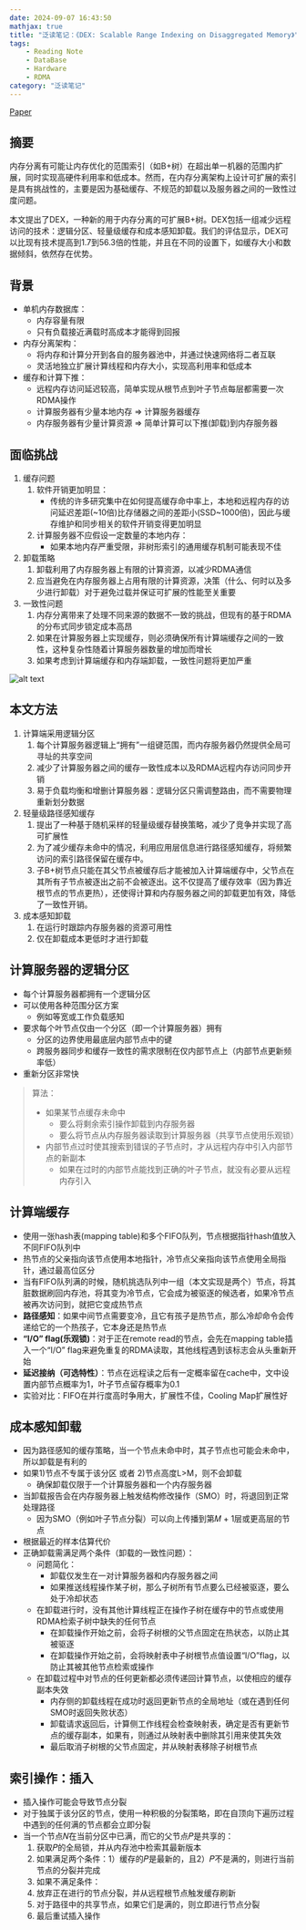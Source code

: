 ```yaml
---
date: 2024-09-07 16:43:50
mathjax: true
title: "泛读笔记：《DEX: Scalable Range Indexing on Disaggregated Memory》"
tags: 
    - Reading Note
    - DataBase
    - Hardware
    - RDMA
category: "泛读笔记"
---
```

[Paper](https://www.vldb.org/pvldb/vol17/p2603-lu.pdf)

## 摘要

内存分离有可能让内存优化的范围索引（如B+树）在超出单一机器的范围内扩展，同时实现高硬件利用率和低成本。然而，在内存分离架构上设计可扩展的索引是具有挑战性的，主要是因为基础缓存、不规范的卸载以及服务器之间的一致性过度问题。

本文提出了DEX，一种新的用于内存分离的可扩展B+树。DEX包括一组减少远程访问的技术：逻辑分区、轻量级缓存和成本感知卸载。我们的评估显示，DEX可以比现有技术提高到1.7到56.3倍的性能，并且在不同的设置下，如缓存大小和数据倾斜，依然存在优势。

## 背景

- 单机内存数据库：
  - 内存容量有限
  - 只有负载接近满载时高成本才能得到回报
- 内存分离架构：
  - 将内存和计算分开到各自的服务器池中，并通过快速网络将二者互联
  - 灵活地独立扩展计算线程和内存大小，实现高利用率和低成本
- 缓存和计算下推：
  - 远程内存访问延迟较高，简单实现从根节点到叶子节点每层都需要一次RDMA操作
  - 计算服务器有少量本地内存 => 计算服务器缓存
  - 内存服务器有少量计算资源 => 简单计算可以下推(卸载)到内存服务器

## 面临挑战

1. 缓存问题
   1. 软件开销更加明显：
       - 传统的许多研究集中在如何提高缓存命中率上，本地和远程内存的访问延迟差距(~10倍)比存储器之间的差距小(SSD~1000倍)，因此与缓存维护和同步相关的软件开销变得更加明显
   2. 计算服务器不应假设一定数量的本地内存：
       - 如果本地内存严重受限，非树形索引的通用缓存机制可能表现不佳
2. 卸载策略
   1. 卸载利用了内存服务器上有限的计算资源，以减少RDMA通信
   2. 应当避免在内存服务器上占用有限的计算资源，决策（什么、何时以及多少进行卸载）对于避免过载并保证可扩展的性能至关重要
3. 一致性问题
   1. 内存分离带来了处理不同来源的数据不一致的挑战，但现有的基于RDMA的分布式同步锁定成本高昂
   2. 如果在计算服务器上实现缓存，则必须确保所有计算端缓存之间的一致性，这种复杂性随着计算服务器数量的增加而增长
   3. 如果考虑到计算端缓存和内存端卸载，一致性问题将更加严重

![alt text](F1.png)

## 本文方法

1. 计算端采用逻辑分区
   1. 每个计算服务器逻辑上“拥有”一组键范围，而内存服务器仍然提供全局可寻址的共享空间
   2. 减少了计算服务器之间的缓存一致性成本以及RDMA远程内存访问同步开销
   3. 易于负载均衡和增删计算服务器：逻辑分区只需调整路由，而不需要物理重新划分数据
2. 轻量级路径感知缓存
   1. 提出了一种基于随机采样的轻量级缓存替换策略，减少了竞争并实现了高可扩展性
   2. 为了减少缓存未命中的情况，利用应用层信息进行路径感知缓存，将频繁访问的索引路径保留在缓存中。
   3. 子B+树节点只能在其父节点被缓存后才能被加入计算端缓存中，父节点在其所有子节点被逐出之前不会被逐出。这不仅提高了缓存效率（因为靠近根节点的节点更热），还使得计算和内存服务器之间的卸载更加有效，降低了一致性开销。
3. 成本感知卸载
   1. 在运行时跟踪内存服务器的资源可用性
   2. 仅在卸载成本更低时才进行卸载

## 计算服务器的逻辑分区

- 每个计算服务器都拥有一个逻辑分区
- 可以使用各种范围分区方案
  - 例如等宽或工作负载感知
- 要求每个叶节点仅由一个分区（即一个计算服务器）拥有
  - 分区的边界使用最底层内部节点中的键
  - 跨服务器同步和缓存一致性的需求限制在仅内部节点上（内部节点更新频率低）
- 重新分区非常快

> 算法：
>
> - 如果某节点缓存未命中
>   - 要么将剩余索引操作卸载到内存服务器
>   - 要么将节点从内存服务器读取到计算服务器（共享节点使用乐观锁）
> - 内部节点过时使其搜索到错误的子节点时，才从远程内存中引入内部节点的新副本
>   - 如果在过时的内部节点能找到正确的叶子节点，就没有必要从远程内存引入

## 计算端缓存

- 使用一张hash表(mapping table)和多个FIFO队列，节点根据指针hash值放入不同FIFO队列中
- 热节点的父亲指向该节点使用本地指针，冷节点父亲指向该节点使用全局指针，通过最高位区分
- 当有FIFO队列满的时候，随机挑选队列中一组（本文实现是两个）节点，将其脏数据刷回内存池，将其变为冷节点，它会成为被驱逐的候选者，如果冷节点被再次访问到，就把它变成热节点
- **路径感知**：如果中间节点需要变冷，且它有孩子是热节点，那么冷却命令会传递给它的一个热孩子，它本身还是热节点
- **“I/O” flag(乐观锁)**：对于正在remote read的节点，会先在mapping table插入一个“I/O” flag来避免重复的RDMA读取，其他线程遇到该标志会从头重新开始
- **延迟接纳（可选特性）**：节点在远程读之后有一定概率留在cache中，文中设置内部节点概率为1，叶子节点留存概率为0.1
- 实验对比：FIFO在并行度高时争用大，扩展性不佳，Cooling Map扩展性好

## 成本感知卸载

- 因为路径感知的缓存策略，当一个节点未命中时，其子节点也可能会未命中，所以卸载是有利的
- 如果1)节点不专属于该分区 或者 2)节点高度L>M，则不会卸载
  - 确保卸载仅限于一个计算服务器和一个内存服务器
- 当卸载报告会在内存服务器上触发结构修改操作（SMO）时，将退回到正常处理路径
  - 因为SMO（例如叶子节点分裂）可以向上传播到第𝑀 + 1层或更高层的节点
- 根据最近的样本估算代价
- 正确卸载需满足两个条件（卸载的一致性问题）：
  - 问题简化：
    - 卸载仅发生在一对计算服务器和内存服务器之间
    - 如果推送线程操作某子树，那么子树所有节点要么已经被驱逐，要么处于冷却状态
  - 在卸载进行时，没有其他计算线程正在操作子树在缓存中的节点或使用RDMA检索子树中缺失的任何节点
    - 在卸载操作开始之前，会将子树根的父节点固定在热状态，以防止其被驱逐
    - 在卸载操作开始之前，会将映射表中子树根节点值设置“I/O”flag，以防止其被其他节点检索或操作
  - 在卸载过程中对节点的任何更新都必须传递回计算节点，以使相应的缓存副本失效
    - 内存侧的卸载线程在成功时返回更新节点的全局地址（或在遇到任何SMO时返回失败状态）
    - 卸载请求返回后，计算侧工作线程会检查映射表，确定是否有更新节点的缓存副本，如果有，则通过从映射表中删除其引用来使其失效  
    - 最后取消子树根的父节点固定，并从映射表移除子树根节点

## 索引操作：插入

- 插入操作可能会导致节点分裂
- 对于独属于该分区的节点，使用一种积极的分裂策略，即在自顶向下遍历过程中遇到的任何满的节点都会立即分裂
- 当一个节点𝑁在当前分区中已满，而它的父节点𝑃是共享的：
  1. 获取𝑃的全局锁，并从内存池中检索其最新版本
  2. 如果满足两个条件：1）缓存的𝑃是最新的，且2）𝑃不是满的，则进行当前节点的分裂并完成
  3. 如果不满足条件：
  4. 放弃正在进行的节点分裂，并从远程根节点触发缓存刷新
  5. 对于路径中的共享节点，如果它们是满的，则立即进行节点分裂
  6. 最后重试插入操作

